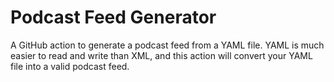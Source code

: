 # Podcast Feed Generator

A GitHub action to generate a podcast feed from a YAML file. YAML is much easier to read and write than XML, and this action will convert your YAML file into a valid podcast feed.
